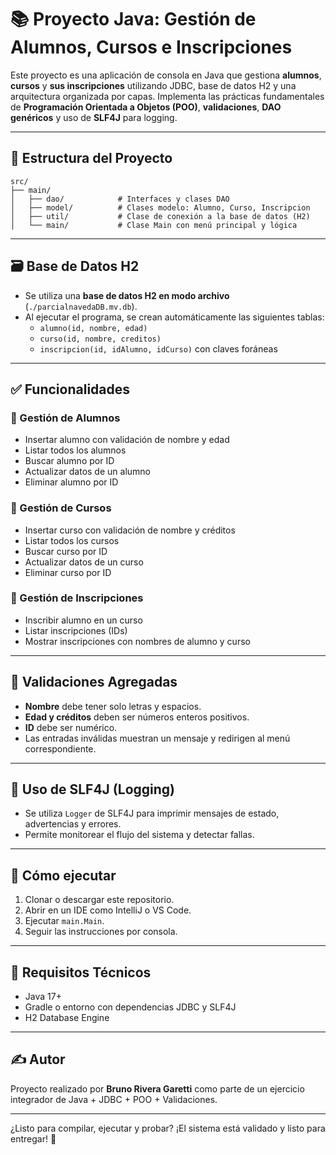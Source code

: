 # 📚 Proyecto Java: Gestión de Alumnos, Cursos e Inscripciones

Este proyecto es una aplicación de consola en Java que gestiona **alumnos**, **cursos** y **sus inscripciones** utilizando JDBC, base de datos H2 y una arquitectura organizada por capas. Implementa las prácticas fundamentales de **Programación Orientada a Objetos (POO)**, **validaciones**, **DAO genéricos** y uso de **SLF4J** para logging.

---

## 🧱 Estructura del Proyecto

```
src/
├── main/
│   ├── dao/            # Interfaces y clases DAO
│   ├── model/          # Clases modelo: Alumno, Curso, Inscripcion
│   ├── util/           # Clase de conexión a la base de datos (H2)
│   └── main/           # Clase Main con menú principal y lógica
```

---

## 🗃️ Base de Datos H2
- Se utiliza una **base de datos H2 en modo archivo** (`./parcialnavedaDB.mv.db`).
- Al ejecutar el programa, se crean automáticamente las siguientes tablas:
  - `alumno(id, nombre, edad)`
  - `curso(id, nombre, creditos)`
  - `inscripcion(id, idAlumno, idCurso)` con claves foráneas

---

## ✅ Funcionalidades

### 👤 Gestión de Alumnos
- Insertar alumno con validación de nombre y edad
- Listar todos los alumnos
- Buscar alumno por ID
- Actualizar datos de un alumno
- Eliminar alumno por ID

### 📘 Gestión de Cursos
- Insertar curso con validación de nombre y créditos
- Listar todos los cursos
- Buscar curso por ID
- Actualizar datos de un curso
- Eliminar curso por ID

### 📝 Gestión de Inscripciones
- Inscribir alumno en un curso
- Listar inscripciones (IDs)
- Mostrar inscripciones con nombres de alumno y curso

---

## 🔐 Validaciones Agregadas
- **Nombre** debe tener solo letras y espacios.
- **Edad y créditos** deben ser números enteros positivos.
- **ID** debe ser numérico.
- Las entradas inválidas muestran un mensaje y redirigen al menú correspondiente.

---

## 🧠 Uso de SLF4J (Logging)
- Se utiliza `Logger` de SLF4J para imprimir mensajes de estado, advertencias y errores.
- Permite monitorear el flujo del sistema y detectar fallas.

---

## 🚀 Cómo ejecutar
1. Clonar o descargar este repositorio.
2. Abrir en un IDE como IntelliJ o VS Code.
3. Ejecutar `main.Main`.
4. Seguir las instrucciones por consola.

---

## 📂 Requisitos Técnicos
- Java 17+
- Gradle o entorno con dependencias JDBC y SLF4J
- H2 Database Engine

---

## ✍️ Autor
Proyecto realizado por **Bruno Rivera Garetti** como parte de un ejercicio integrador de Java + JDBC + POO + Validaciones.

---

¿Listo para compilar, ejecutar y probar? ¡El sistema está validado y listo para entregar! 🚀
